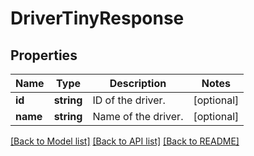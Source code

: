 # DriverTinyResponse

## Properties
Name | Type | Description | Notes
------------ | ------------- | ------------- | -------------
**id** | **string** | ID of the driver. | [optional] 
**name** | **string** | Name of the driver. | [optional] 

[[Back to Model list]](../README.md#documentation-for-models) [[Back to API list]](../README.md#documentation-for-api-endpoints) [[Back to README]](../README.md)


